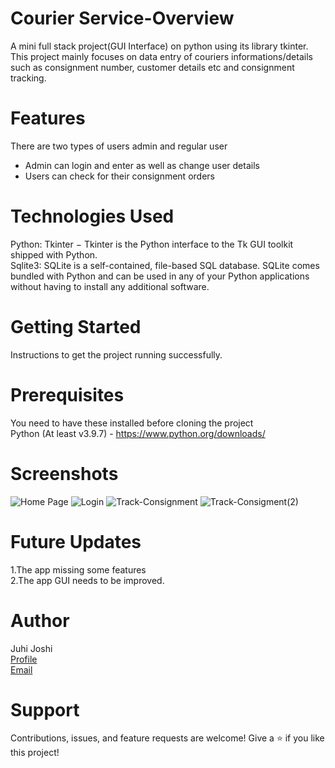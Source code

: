 # Courier Service-Overview
A mini full stack project(GUI Interface) on python using its library tkinter. This project mainly focuses on data entry of couriers informations/details such as consignment number, customer details etc and consignment tracking.

# Features
There are two types of users admin and regular user
<ul>
  <li>Admin can login and enter as well as change user details</li>
  <li>Users can check for their consignment orders</li>
</ul>

# Technologies Used
Python: Tkinter − Tkinter is the Python interface to the Tk GUI toolkit shipped with Python.
<br>Sqlite3: SQLite is a self-contained, file-based SQL database. SQLite comes bundled with Python and can be used in any of your Python applications without having to install any additional software.

# Getting Started
Instructions to get the project running successfully.

# Prerequisites
You need to have these installed before cloning the project<br>
Python (At least v3.9.7) - https://www.python.org/downloads/

# Screenshots
![Home Page](/screenshots/Homepage.png "Home Page")
![Login](/screenshots/Login.png "Login")
![Track-Consignment](/screenshots/Track.png "Track")
![Track-Consigment(2)](/screenshots/Track-2.png "Track-2")



# Future Updates
1.The app missing some features<br>
2.The app GUI needs to be improved.

# Author
Juhi Joshi
<br>[Profile](https://github.com/juhijoshi-coder)
<br>[Email](juhirameshjoshi1967@gmail.com)

# Support
Contributions, issues, and feature requests are welcome!
Give a ⭐️ if you like this project!
